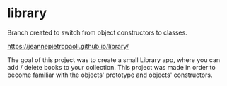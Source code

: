 # library

Branch created to switch from object constructors to classes.

https://jeannepietropaoli.github.io/library/

The goal of this project was to create a small Library app, where you can add / delete books to your collection. This project was made in order to become familiar with the objects' prototype and objects' constructors.